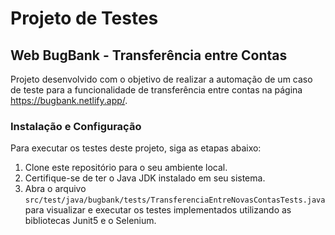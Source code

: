 # Projeto de Testes
## Web BugBank - Transferência entre Contas

Projeto desenvolvido com o objetivo de realizar a automação de um caso de teste para a funcionalidade de transferência entre contas na página https://bugbank.netlify.app/.

### Instalação e Configuração

Para executar os testes deste projeto, siga as etapas abaixo:

1. Clone este repositório para o seu ambiente local.
2. Certifique-se de ter o Java JDK instalado em seu sistema.
3. Abra o arquivo `src/test/java/bugbank/tests/TransferenciaEntreNovasContasTests.java` para visualizar e executar os testes implementados utilizando as bibliotecas Junit5 e o Selenium.
